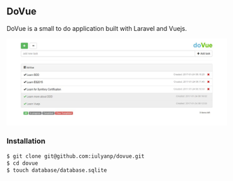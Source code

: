## DoVue

DoVue is a small to do application built with Laravel and Vuejs.

![alt tag](https://raw.githubusercontent.com/iulyanp/dovue/master/resources/assets/images/dovue.jpg)

### Installation

```
$ git clone git@github.com:iulyanp/dovue.git
$ cd dovue
$ touch database/database.sqlite
```
